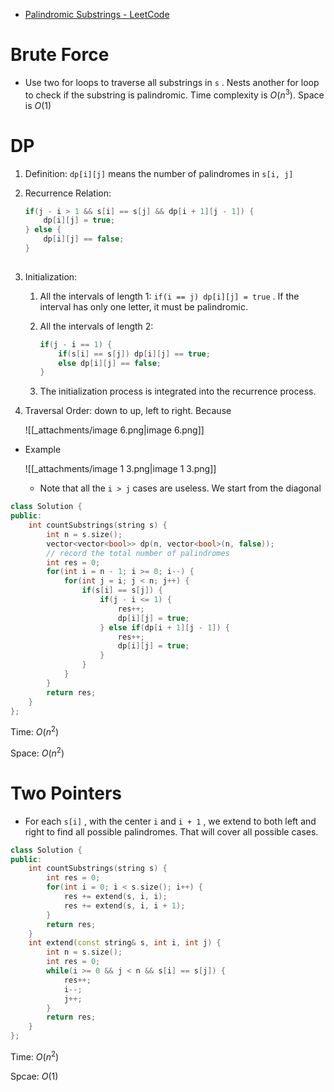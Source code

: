 - [Palindromic Substrings - LeetCode](https://leetcode.com/problems/palindromic-substrings/description/)

# Brute Force

- Use two for loops to traverse all substrings in `s` . Nests another for loop to check if the substring is palindromic. Time complexity is $O(n^3)$﻿. Space is $O(1)$﻿

# DP

1. Definition: `dp[i][j]` means the number of palindromes in `s[i, j]`
2. Recurrence Relation: 
    
    ```C++
    if(j - i > 1 && s[i] == s[j] && dp[i + 1][j - 1]) {
    	dp[i][j] = true;
    } else {
    	dp[i][j] == false;
    }
    	
    ```
    
3. Initialization:
    1. All the intervals of length 1: `if(i == j) dp[i][j] = true` . If the interval has only one letter, it must be palindromic.
    2. All the intervals of length 2: 
        
        ```C++
        if(j - i == 1) {
        	if(s[i] == s[j]) dp[i][j] == true;
        	else dp[i][j] == false;
        }
        ```
        
    3. The initialization process is integrated into the recurrence process.
4. Traversal Order: down to up, left to right. Because
    
    ![[_attachments/image 6.png|image 6.png]]
    

- Example
    
    ![[_attachments/image 1 3.png|image 1 3.png]]
    
    - Note that all the `i > j` cases are useless. We start from the diagonal

```C++
class Solution {
public:
    int countSubstrings(string s) {
        int n = s.size();
        vector<vector<bool>> dp(n, vector<bool>(n, false));
        // record the total number of palindromes
        int res = 0;
        for(int i = n - 1; i >= 0; i--) {
            for(int j = i; j < n; j++) {
                if(s[i] == s[j]) {
                    if(j - i <= 1) {
                        res++;
                        dp[i][j] = true;
                    } else if(dp[i + 1][j - 1]) {
                        res++;
                        dp[i][j] = true;
                    }
                }
            }
        }
        return res;
    }
};
```

Time: $O(n^2)$﻿

Space: $O(n^2)$﻿

# Two Pointers

- For each `s[i]` , with the center `i` and `i + 1` , we extend to both left and right to find all possible palindromes. That will cover all possible cases.

```C++
class Solution {
public:
    int countSubstrings(string s) {
        int res = 0;
        for(int i = 0; i < s.size(); i++) {
            res += extend(s, i, i);
            res += extend(s, i, i + 1);
        }
        return res;
    }
    int extend(const string& s, int i, int j) {
        int n = s.size();
        int res = 0;
        while(i >= 0 && j < n && s[i] == s[j]) {
            res++;
            i--;
            j++;
        }
        return res;
    }
};
```

Time: $O(n^2)$﻿

Spcae: $O(1)$
